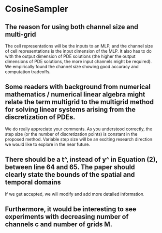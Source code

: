# CosineSampler


## __The reason for using both channel size and multi-grid__<br>
The cell representations will be the inputs to an MLP, and the channel size of cell representations is the input dimension of the MLP. It also has to do with the output dimension of PDE solutions (the higher the output dimensions of PDE solutions, the more input channels might be required). We empirically found the channel size showing good accuracy and computation tradeoffs.

## __Some readers with background from numerical mathematics / numerical linear algebra might relate the term multigrid to the multigrid method for solving linear systems arising from the discretization of PDEs.__<br>
We do really appreciate your comments. As you understood correctly, the step size (or the number of discretization points) is constant in the proposed method. Variable step size will be an exciting research direction we would like to explore in the near future. 

## __There should be a t^, instead of y^ in Equation (2), between line 64 and 65. The paper should clearly state the bounds of the spatial and temporal domains__<br>
If we get accepted, we will modify and add more detailed information.

## __Furthermore, it would be interesting to see experiments with decreasing number of channels c and number of grids M.__

